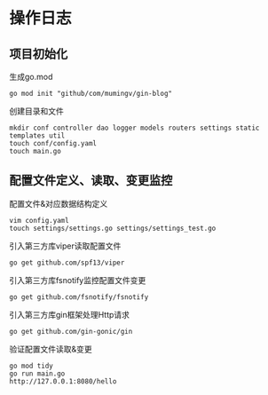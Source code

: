 # 操作日志

## 项目初始化

生成go.mod

```
go mod init "github/com/mumingv/gin-blog"
```

创建目录和文件

```
mkdir conf controller dao logger models routers settings static templates util
touch conf/config.yaml
touch main.go
```

## 配置文件定义、读取、变更监控

配置文件&对应数据结构定义

```
vim config.yaml
touch settings/settings.go settings/settings_test.go
```

引入第三方库viper读取配置文件

```
go get github.com/spf13/viper
```

引入第三方库fsnotify监控配置文件变更

```
go get github.com/fsnotify/fsnotify
```

引入第三方库gin框架处理Http请求

```
go get github.com/gin-gonic/gin
```

验证配置文件读取&变更

```
go mod tidy
go run main.go
http://127.0.0.1:8080/hello
```